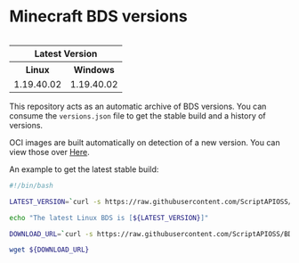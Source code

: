 # Minecraft BDS versions

<table align="right">
  <tr><th colspan=2><strong>Latest Version</strong></th></tr>
  <tr><th><strong>Linux</strong></th><th><strong>Windows</strong></th></tr>
  <tr><td>1.19.40.02</td><td>1.19.40.02</td></tr>
</table>

This repository acts as an automatic archive of BDS versions.
You can consume the `versions.json` file to get the stable build
and a history of versions.

OCI images are built automatically on detection of a new version.
You can view those over [Here](https://github.com/ScriptAPIOSS/BDS-OCI).

An example to get the latest stable build:

```bash
#!/bin/bash

LATEST_VERSION=`curl -s https://raw.githubusercontent.com/ScriptAPIOSS/BDS-Versions/main/versions.json | jq -r '.linux.stable'`

echo "The latest Linux BDS is [${LATEST_VERSION}]"

DOWNLOAD_URL=`curl -s https://raw.githubusercontent.com/ScriptAPIOSS/BDS-Versions/main/linux/${LATEST_VERSION}.json | jq -r '.download_url'`

wget ${DOWNLOAD_URL}
```

